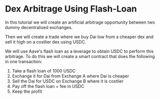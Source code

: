 # Dex Arbitrage Using Flash-Loan

In this tutorial we will create an artificial arbitrage opportunity between two dummy decentralised exchanges.

Then we will create a trade where we buy Dai low from a cheaper dex and sell it high on a costlier dex using USDC.

We will use Aave's flash loan as a leverage to obtain USDC to perform this arbitrage.
To do this we will create a smart contract that does the following in one transaction:

1. Take a flash loan of 1000 USDC
2. Exchange it for Dai from Exchange A where Dai is cheaper
3. Sell the Dai for USDC on Exchange B where it is costlier
4. Pay off the flash loan + fee in USDC
5. Keep the profit
